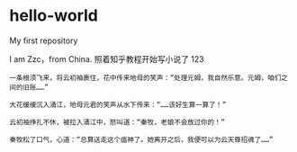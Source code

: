 # hello-world
My first repository

I am Zzc，from China.
照着知乎教程开始写小说了
123

    一条根须飞来，将云初袖裹住，花中传来地母的笑声：“处理元姆，我自然乐意。元姆，咱们之间的旧账……”

    大花缓缓沉入涌江，地母元君的笑声从水下传来：“……该好生算一算了！”

    云初袖挣扎不休，被拉入涌江中，怒叫道：“秦牧，老娘不会放过你的！”

    秦牧松了口气，心道：“总算送走这个瘟神了。她离开之后，我便可以为云天尊招魂了……” 
